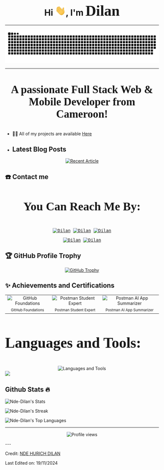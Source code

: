 <h1 align="center">Hi <img width="35" src="https://github.com/Nde-Dilan/Passion/blob/main/waving.gif">, I'm <b style="font-family:Consolas; font-size:3rem;">Dilan</b></h1>

<hr>

<div align="center">
  <a href="https://github.com/Nde-Dilan">
     <img src="https://github.com/Nde-Dilan/Passion/blob/main/grid-snake.svg" alt="snake">
 </a>
</div>

<hr>

<h3 align="center" style="font-family:Ink Free; font-size:2.2rem;">A passionate Full Stack Web & Mobile Developer from Cameroon!</h3>



- 👨‍💻 All of my projects are available [Here](https://techwithdilan.tech/)
- ## Latest Blog Posts

<div align="center" style="border-radius:19px;">
  <a href="https://my-blogify.tech/devfest-yaounde-2024/" target="_blank">
    <img width="100" height="100" src="https://github.com/user-attachments/assets/5ce527f0-e18f-42b4-ac88-47efe712967e" alt="Recent Article">
  </a>
</div>

  <h2>☎️ Contact me</h2>
<div>
  <samp>
    <h2 align="center" style="font-family:Ink Free; font-size:2.4rem;">You Can Reach Me By:</h2>
    <p align="center">
      <br/>
      <a href="https://www.linkedin.com/in/nde-dilan/" target="blank"><img align="center"
         src="https://img.shields.io/badge/linkedin-%231DA1F2.svg?style=for-the-badge&logo=linkedin&logoColor=white"
         alt="Dilan" height="30"/></a>
      <a href="https://www.facebook.com/dilan.nde/" target="blank"><img align="center"
         src="https://img.shields.io/badge/facebook-4267B2.svg?style=for-the-badge&logo=facebook&logoColor=white"
         alt="Dilan" height="30"/></a>
      <a href="mailto:ndedilan504@gmail.com" target="blank"><img align="center"
         src="https://img.shields.io/badge/gmail-EA4335.svg?style=for-the-badge&logo=gmail&logoColor=white"
         alt="Dilan" height="30"/></a>
    </p>
  <p align="center">
      <a href="https://wa.me/+237694525931" target="blank"><img align="center"
         src="https://img.shields.io/badge/whatsapp-4B7F1.svg?style=for-the-badge&logo=whatsapp&logoColor=white"
         alt="Dilan" height="30"/></a>
      <a href="#" target="blank"><img align="center"
         src="https://img.shields.io/badge/twitter-1DA1F2.svg?style=for-the-badge&logo=twitter&logoColor=white"
         alt="Dilan" height="30"/></a>
      <br>
    </p>
  </samp>
</div>
<p align="left">
</p>

##  🏆 GitHub Profile Trophy

<p align="center">
  <a href="https://github-profile-trophy.vercel.app/?username=Nde-Dilan&row=1&theme=darkhub&margin-w=15&no-bg=true" target="_blank">
    <img src="https://github-profile-trophy.vercel.app/?username=Nde-Dilan&row=1&theme=darkhub&margin-w=15&no-bg=true" alt="GitHub Trophy">
  </a>
</p>

## ✨ Achievements and Certifications

<table>
  <tr>
   <td align="center"><img src="https://github.com/user-attachments/assets/01642968-4adc-4a92-9e96-a76fbecbdba6" width="100" height="100" alt="GitHub Foundations"><br><sub>GitHub Foundations</sub></td>
    <td align="center"><img src="https://github.com/user-attachments/assets/fb11c789-2849-4e7b-ad57-4c1a25e306a4" width="100" height="100" alt="Postman Student Expert"><br><sub>Postman Student Expert</sub></td>
    <td align="center"><img src="https://github.com/user-attachments/assets/80fccaeb-6c54-421b-b651-cf0d1e2063b3" width="100" height="100" alt="Postman AI App Summarizer"><br><sub>Postman AI App Summarizer</sub></td>


  
  </tr>
</table>

<h3 align="left" style="font-family:Ink Free; font-size:3rem;">Languages and Tools:</h3>
<div align="center">
<img src="https://skillicons.dev/icons?i=dart,flutter,java,laravel,nextjs,php,postman,react,redux,bash,bootstrap,cpp,css,django,figma,firebase,git,html,js,linux,mongodb,mysql,ps,python,qt,sass,sqlite,tailwind,ts&perline=7" alt="Languages and Tools">  

</div>

<img src="https://user-images.githubusercontent.com/73097560/115834477-dbab4500-a447-11eb-908a-139a6edaec5c.gif">

## Github Stats 🔥


![Nde-Dilan's Stats](https://github-readme-stats.vercel.app/api?username=Nde-Dilan&theme=tokyonight&show_icons=true&hide_border=false&count_private=true)

![Nde-Dilan's Streak](https://github-readme-streak-stats.herokuapp.com/?user=Nde-Dilan&theme=tokyonight&hide_border=false)

![Nde-Dilan's Top Languages](https://github-readme-stats.vercel.app/api/top-langs/?username=Nde-Dilan&theme=tokyonight&show_icons=true&hide_border=false&layout=compact)

<hr>

<p align="center">
  <img src="https://komarev.com/ghpvc/?username=Nde-Dilan&label=Profile%20views&color=0e75b6&style=flat" alt="Profile views" />
</p>
---

Credit: [NDE HURICH DILAN](https://github.com/Nde-Dilan)

Last Edited on: 19/11/2024
